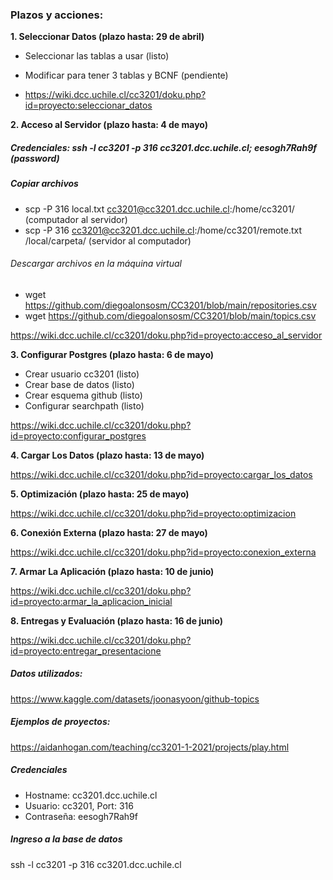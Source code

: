 ### Plazos y acciones:

**1. Seleccionar Datos (plazo hasta: 29 de abril)**
   
   - Seleccionar las tablas a usar (listo)
   - Modificar para tener 3 tablas y BCNF (pendiente)

   - https://wiki.dcc.uchile.cl/cc3201/doku.php?id=proyecto:seleccionar_datos

**2. Acceso al Servidor (plazo hasta: 4 de mayo)**
   
   ##### Credenciales: ssh -l cc3201 -p 316 cc3201.dcc.uchile.cl; eesogh7Rah9f (password) 
   
   ##### Copiar archivos
   - scp -P 316 local.txt cc3201@cc3201.dcc.uchile.cl:/home/cc3201/ (computador al servidor)
   - scp -P 316 cc3201@cc3201.dcc.uchile.cl:/home/cc3201/remote.txt /local/carpeta/ (servidor al computador)

   ###### Descargar archivos en la máquina virtual
   - wget https://github.com/diegoalonsosm/CC3201/blob/main/repositories.csv
   - wget https://github.com/diegoalonsosm/CC3201/blob/main/topics.csv

   https://wiki.dcc.uchile.cl/cc3201/doku.php?id=proyecto:acceso_al_servidor

**3. Configurar Postgres (plazo hasta: 6 de mayo)**
   
   - Crear usuario cc3201 (listo)
   - Crear base de datos (listo)
   - Crear esquema github (listo)
   - Configurar searchpath (listo)

   https://wiki.dcc.uchile.cl/cc3201/doku.php?id=proyecto:configurar_postgres

**4. Cargar Los Datos (plazo hasta: 13 de mayo)**

   https://wiki.dcc.uchile.cl/cc3201/doku.php?id=proyecto:cargar_los_datos

**5. Optimización (plazo hasta: 25 de mayo)**

   https://wiki.dcc.uchile.cl/cc3201/doku.php?id=proyecto:optimizacion

**6. Conexión Externa (plazo hasta: 27 de mayo)**

   https://wiki.dcc.uchile.cl/cc3201/doku.php?id=proyecto:conexion_externa

**7. Armar La Aplicación (plazo hasta: 10 de junio)**
  
   https://wiki.dcc.uchile.cl/cc3201/doku.php?id=proyecto:armar_la_aplicacion_inicial

**8. Entregas y Evaluación (plazo hasta: 16 de junio)**
  
   https://wiki.dcc.uchile.cl/cc3201/doku.php?id=proyecto:entregar_presentacione

##### Datos utilizados:
https://www.kaggle.com/datasets/joonasyoon/github-topics

##### Ejemplos de proyectos:
https://aidanhogan.com/teaching/cc3201-1-2021/projects/play.html

##### Credenciales
- Hostname: cc3201.dcc.uchile.cl
- Usuario: cc3201, Port: 316
- Contraseña: eesogh7Rah9f

##### Ingreso a la base de datos
ssh -l cc3201 -p 316 cc3201.dcc.uchile.cl
